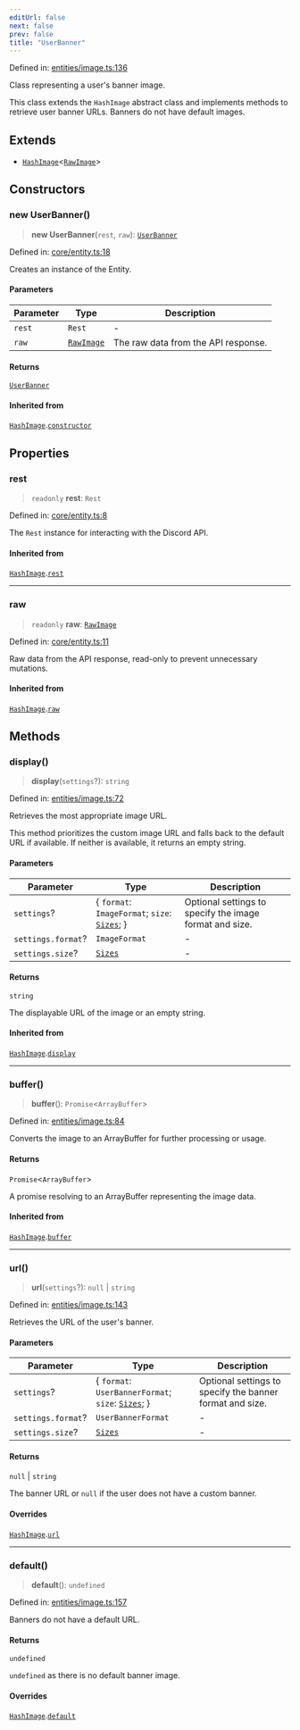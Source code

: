 ```yaml
---
editUrl: false
next: false
prev: false
title: "UserBanner"
---
```


Defined in: [entities/image.ts:136](https://github.com/KingsBeCattz/Kodkord/blob/e64d9a769150751981b0359a2c19703ea8677956/packages/classes/src/entities/image.ts#L136)

Class representing a user's banner image.

This class extends the `HashImage` abstract class and implements methods to
retrieve user banner URLs. Banners do not have default images.

## Extends

- [`HashImage`](/api/classes/classes/hashimage/)\<[`RawImage`](/api/classes/interfaces/rawimage/)\>

## Constructors

### new UserBanner()

> **new UserBanner**(`rest`, `raw`): [`UserBanner`](/api/classes/classes/userbanner/)

Defined in: [core/entity.ts:18](https://github.com/KingsBeCattz/Kodkord/blob/e64d9a769150751981b0359a2c19703ea8677956/packages/classes/src/core/entity.ts#L18)

Creates an instance of the Entity.

#### Parameters

| Parameter | Type | Description |
| ------ | ------ | ------ |
| `rest` | `Rest` | - |
| `raw` | [`RawImage`](/api/classes/interfaces/rawimage/) | The raw data from the API response. |

#### Returns

[`UserBanner`](/api/classes/classes/userbanner/)

#### Inherited from

[`HashImage`](/api/classes/classes/hashimage/).[`constructor`](/api/classes/classes/hashimage/#constructors)

## Properties

### rest

> `readonly` **rest**: `Rest`

Defined in: [core/entity.ts:8](https://github.com/KingsBeCattz/Kodkord/blob/e64d9a769150751981b0359a2c19703ea8677956/packages/classes/src/core/entity.ts#L8)

The `Rest` instance for interacting with the Discord API.

#### Inherited from

[`HashImage`](/api/classes/classes/hashimage/).[`rest`](/api/classes/classes/hashimage/#rest-1)

***

### raw

> `readonly` **raw**: [`RawImage`](/api/classes/interfaces/rawimage/)

Defined in: [core/entity.ts:11](https://github.com/KingsBeCattz/Kodkord/blob/e64d9a769150751981b0359a2c19703ea8677956/packages/classes/src/core/entity.ts#L11)

Raw data from the API response, read-only to prevent unnecessary mutations.

#### Inherited from

[`HashImage`](/api/classes/classes/hashimage/).[`raw`](/api/classes/classes/hashimage/#raw-1)

## Methods

### display()

> **display**(`settings`?): `string`

Defined in: [entities/image.ts:72](https://github.com/KingsBeCattz/Kodkord/blob/e64d9a769150751981b0359a2c19703ea8677956/packages/classes/src/entities/image.ts#L72)

Retrieves the most appropriate image URL.

This method prioritizes the custom image URL and falls back to the default
URL if available. If neither is available, it returns an empty string.

#### Parameters

| Parameter | Type | Description |
| ------ | ------ | ------ |
| `settings`? | \{ `format`: `ImageFormat`; `size`: [`Sizes`](/api/classes/type-aliases/sizes/); \} | Optional settings to specify the image format and size. |
| `settings.format`? | `ImageFormat` | - |
| `settings.size`? | [`Sizes`](/api/classes/type-aliases/sizes/) | - |

#### Returns

`string`

The displayable URL of the image or an empty string.

#### Inherited from

[`HashImage`](/api/classes/classes/hashimage/).[`display`](/api/classes/classes/hashimage/#display)

***

### buffer()

> **buffer**(): `Promise`\<`ArrayBuffer`\>

Defined in: [entities/image.ts:84](https://github.com/KingsBeCattz/Kodkord/blob/e64d9a769150751981b0359a2c19703ea8677956/packages/classes/src/entities/image.ts#L84)

Converts the image to an ArrayBuffer for further processing or usage.

#### Returns

`Promise`\<`ArrayBuffer`\>

A promise resolving to an ArrayBuffer representing the image data.

#### Inherited from

[`HashImage`](/api/classes/classes/hashimage/).[`buffer`](/api/classes/classes/hashimage/#buffer)

***

### url()

> **url**(`settings`?): `null` \| `string`

Defined in: [entities/image.ts:143](https://github.com/KingsBeCattz/Kodkord/blob/e64d9a769150751981b0359a2c19703ea8677956/packages/classes/src/entities/image.ts#L143)

Retrieves the URL of the user's banner.

#### Parameters

| Parameter | Type | Description |
| ------ | ------ | ------ |
| `settings`? | \{ `format`: `UserBannerFormat`; `size`: [`Sizes`](/api/classes/type-aliases/sizes/); \} | Optional settings to specify the banner format and size. |
| `settings.format`? | `UserBannerFormat` | - |
| `settings.size`? | [`Sizes`](/api/classes/type-aliases/sizes/) | - |

#### Returns

`null` \| `string`

The banner URL or `null` if the user does not have a custom banner.

#### Overrides

[`HashImage`](/api/classes/classes/hashimage/).[`url`](/api/classes/classes/hashimage/#url)

***

### default()

> **default**(): `undefined`

Defined in: [entities/image.ts:157](https://github.com/KingsBeCattz/Kodkord/blob/e64d9a769150751981b0359a2c19703ea8677956/packages/classes/src/entities/image.ts#L157)

Banners do not have a default URL.

#### Returns

`undefined`

`undefined` as there is no default banner image.

#### Overrides

[`HashImage`](/api/classes/classes/hashimage/).[`default`](/api/classes/classes/hashimage/#default)
